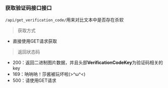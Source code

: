 ### 获取验证码接口接口

`/api/get_verification_code/`用来对比文本中是否存在杀软

>获取方式

- 直接使用GET请求获取

> 返回状态码

- 200：返回二进制图片数据，并且头部**VerificationCodeKey**为验证码相关的key
- 169：呐呐呐！莎酱被玩坏啦(>^ω^<)
- 500：请使用GET请求



